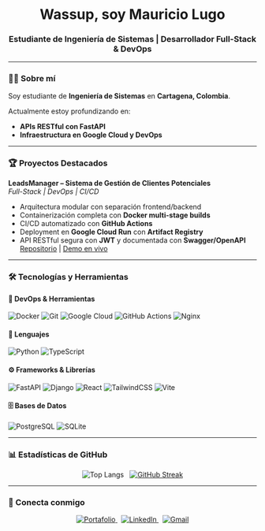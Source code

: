 <div align="center">

# Wassup, soy Mauricio Lugo  

### Estudiante de Ingeniería de Sistemas | Desarrollador Full-Stack & DevOps

</div>

---

### 👨‍💻 Sobre mí

Soy estudiante de **Ingeniería de Sistemas** en **Cartagena, Colombia**.

Actualmente estoy profundizando en:  
- **APIs RESTful con FastAPI**  
- **Infraestructura en Google Cloud y DevOps**  

---

### 🏆 Proyectos Destacados

**LeadsManager – Sistema de Gestión de Clientes Potenciales**  
*Full-Stack | DevOps | CI/CD*  

- Arquitectura modular con separación frontend/backend  
- Containerización completa con **Docker multi-stage builds**  
- CI/CD automatizado con **GitHub Actions**  
- Deployment en **Google Cloud Run** con **Artifact Registry**  
- API RESTful segura con **JWT** y documentada con **Swagger/OpenAPI**
[Repositorio](https://github.com/justlugoo/LeadsManager) | [Demo en vivo](#https://leadsmanager-frontend-577637376682.us-central1.run.app)
---

### 🛠️ Tecnologías y Herramientas

#### 🔧 DevOps & Herramientas
![Docker](https://img.shields.io/badge/Docker-2496ED?style=flat&logo=docker&logoColor=white)
![Git](https://img.shields.io/badge/Git-F05032?style=flat&logo=git&logoColor=white)
![Google Cloud](https://img.shields.io/badge/Google_Cloud-4285F4?style=flat&logo=google-cloud&logoColor=white)
![GitHub Actions](https://img.shields.io/badge/GitHub_Actions-2088FF?style=flat&logo=githubactions&logoColor=white)
![Nginx](https://img.shields.io/badge/Nginx-009639?style=flat&logo=nginx&logoColor=white)

#### 💬 Lenguajes
![Python](https://img.shields.io/badge/Python-3776AB?style=flat&logo=python&logoColor=white)
![TypeScript](https://img.shields.io/badge/TypeScript-3178C6?style=flat&logo=typescript&logoColor=white)

#### ⚙️ Frameworks & Librerías
![FastAPI](https://img.shields.io/badge/FastAPI-005571?style=flat&logo=fastapi)
![Django](https://img.shields.io/badge/Django-092E20?style=flat&logo=django&logoColor=white)
![React](https://img.shields.io/badge/React-20232A?style=flat&logo=react&logoColor=61DAFB)
![TailwindCSS](https://img.shields.io/badge/TailwindCSS-38B2AC?style=flat&logo=tailwind-css&logoColor=white)
![Vite](https://img.shields.io/badge/Vite-646CFF?style=flat&logo=vite&logoColor=white)

#### 🗄️ Bases de Datos
![PostgreSQL](https://img.shields.io/badge/PostgreSQL-316192?style=flat&logo=postgresql&logoColor=white)
![SQLite](https://img.shields.io/badge/SQLite-003B57?style=flat&logo=sqlite&logoColor=white)

---

### 📊 Estadísticas de GitHub

<div align="center">

![Top Langs](https://github-readme-stats.vercel.app/api/top-langs/?username=justlugoo&layout=compact&hide=html,css&theme=radical)
&nbsp;
[![GitHub Streak](https://streak-stats.demolab.com?user=justlugoo&theme=radical&locale=es)](https://git.io/streak-stats)

</div>

---

### 🔗 Conecta conmigo

<p align="center">
    <a href="https://mauricio-lugo-portafolio.vercel.app/" target="_blank">
        <img src="https://img.shields.io/badge/Portafolio-Web%20Personal-0A66C2?style=for-the-badge&logo=vercel&logoColor=white" alt="Portafolio">
    </a>
    &nbsp;
    <a href="https://www.linkedin.com/in/justlugoo/" target="_blank">
        <img src="https://img.shields.io/badge/LinkedIn-justlugoo-0077B5?style=for-the-badge&logo=linkedin&logoColor=white" alt="LinkedIn">
    </a>
    &nbsp;
    <a href="mailto:maurogranados31@gmail.com">
        <img src="https://img.shields.io/badge/Gmail-maurogranados31@gmail.com-D14836?style=for-the-badge&logo=gmail&logoColor=white" alt="Gmail">
    </a>
</p>
